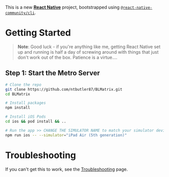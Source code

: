 This is a new [**React Native**](https://reactnative.dev) project, bootstrapped using [`@react-native-community/cli`](https://github.com/react-native-community/cli).

# Getting Started

>**Note**: Good luck - if you're anything like me, getting React Native set up and running is half a day of screwing around with things that just don't work out of the box. Patience is a virtue....

## Step 1: Start the Metro Server

```bash
# Clone the repo
git clone https://github.com/ntbutler87/BLMatrix.git
cd BLMatrix

# Install packages
npm install

# Install iOS Pods
cd ios && pod install && ..

# Run the app >> CHANGE THE SIMULATOR NAME to match your simulator device name
npm run ios -- --simulator="iPad Air (5th generation)"
```

# Troubleshooting

If you can't get this to work, see the [Troubleshooting](https://reactnative.dev/docs/troubleshooting) page.
